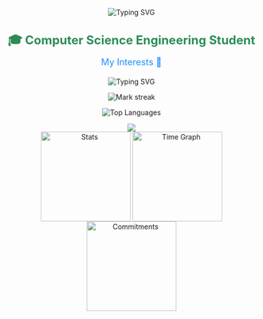 <p align="center">
  <img src="https://readme-typing-svg.herokuapp.com?font=Fira+Code&size=40&pause=1000&color=0e75b6&center=true&vCenter=true&width=435&lines=I'm+Parth+Syandan" alt="Typing SVG" />
</p>


<!-- Heading for Computer Science Engineering Student -->
<h3 align="center" style="font-weight: bold; font-size: 24px; color: #2E8B57; margin: 30px 0 10px 0;">🎓 Computer Science Engineering Student</h3>

<!-- Heading for My Interests -->
<h3 align="center" style="font-weight: normal; font-size: 18px; color: #1E90FF; margin: 10px 0 20px 0;">My Interests 🔭</h3>

<!-- Typing SVG for Interests -->
<p align="center">
  <img src="https://readme-typing-svg.herokuapp.com?font=Fira+Code&size=25&pause=1000&color=0e75b6&center=true&vCenter=true&width=435&lines=Machine+Learning;Deep+Learning" alt="Typing SVG" />
</p>




  
</p>
<p align="center">
  <img alt="Mark streak" src="https://github-readme-streak-stats.herokuapp.com/?user=syanparth&hide_border=true&theme=transparent" /> 
</p>

<p align="center">
  <img align="center" src="https://github-readme-stats.vercel.app/api/top-langs?username=syanparth&hide_border=true&no-bg=true&no-frame=true&layout=compact&theme=transparent&hide=html,css,jupyter%20notebook,pug,jinja" alt="Top Languages"/>
</p>

<!--Trophy-->
<div align="center">
  <img src="https://github-profile-trophy.vercel.app/?username=syanparth&no-bg=true&no-frame=true&row=2&column=3"/>
</div>

<div align="center">
  <img align="center" src="http://github-profile-summary-cards.vercel.app/api/cards/stats?username=syanparth&theme=transparent" height="180em" alt="Stats"/>
 

  <img align="center" src="http://github-profile-summary-cards.vercel.app/api/cards/productive-time?username=syanparth&theme=transparent&utcOffset=5.30" height="180em" alt="Time Graph"/>
  <img align="center" src="http://github-profile-summary-cards.vercel.app/api/cards/profile-details?username=syanparth&theme=transparent" height="180em" alt="Commitments"/>
</div>
















